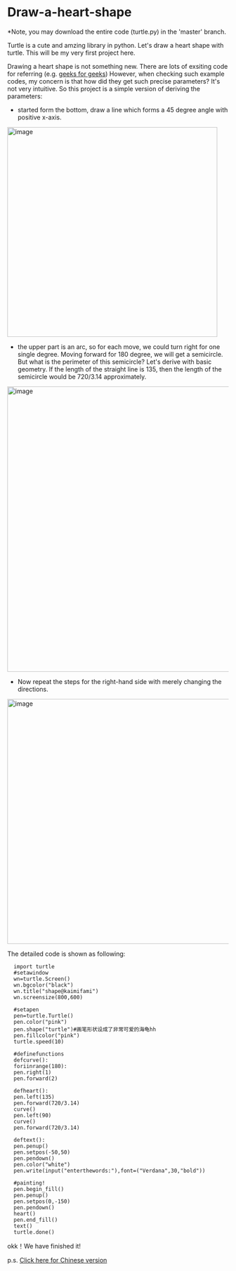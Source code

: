 # Draw-a-heart-shape
*Note, you may download the entire code (turtle.py) in the 'master' branch.

Turtle is a cute and amzing library in python. Let's draw a heart shape with turtle. This will be my very first project here.

Drawing a heart shape is not something new. There are lots of exsiting code for referring (e.g. [geeks for geeks](https://www.geeksforgeeks.org/draw-heart-using-turtle-graphics-in-python)) However, when checking such example codes, my concern is that how did they get such precise parameters? It's not very intuitive. So this project is a simple version of deriving the parameters:

- started form the bottom, draw a line which forms a 45 degree angle with positive x-axis.
<img width="478" alt="image" src="https://user-images.githubusercontent.com/99280254/161413669-66cc52d7-b02f-445e-a16f-6a74f4a819d6.png">

- the upper part is an arc, so for each move, we could turn right for one single degree. Moving forward for 180 degree, we will get a semicircle. But what is the perimeter of this semicircle? Let's derive with basic geometry. If the length of the straight line is 135, then the length of the semicircle would be 720/3.14 approximately.
<img width="650" alt="image" src="https://user-images.githubusercontent.com/99280254/161425874-967f8c77-4ee4-45af-9fac-b3427afed727.png">

- Now repeat the steps for the right-hand side with merely changing the directions.
<img width="558" alt="image" src="https://user-images.githubusercontent.com/99280254/161425884-726fd6d4-68db-4255-b067-119557105ef1.png">

The detailed code is shown as following:

      import turtle
      #setawindow
      wn=turtle.Screen()
      wn.bgcolor("black")
      wn.title("shape@kaimifami")
      wn.screensize(800,600)

      #setapen
      pen=turtle.Turtle()
      pen.color("pink")
      pen.shape("turtle")#画笔形状设成了非常可爱的海龟hh
      pen.fillcolor("pink")
      turtle.speed(10)

      #definefunctions
      defcurve():
      foriinrange(180):
      pen.right(1)
      pen.forward(2)

      defheart():
      pen.left(135)
      pen.forward(720/3.14)
      curve()
      pen.left(90)
      curve()
      pen.forward(720/3.14)

      deftext():
      pen.penup()
      pen.setpos(-50,50)
      pen.pendown()
      pen.color("white")
      pen.write(input("enterthewords:"),font=("Verdana",30,"bold"))

      #painting!
      pen.begin_fill()
      pen.penup()
      pen.setpos(0,-150)
      pen.pendown()
      heart()
      pen.end_fill()
      text()
      turtle.done()

okk！We have finished it!

p.s.
[Click here for Chinese version](https://mp.weixin.qq.com/s/LvtHLaN31_LEnBhbL5tA1g)
